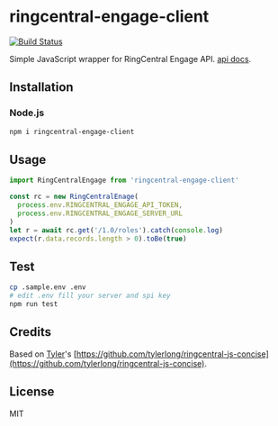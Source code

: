 # ringcentral-engage-client

[![Build Status](https://travis-ci.org/zxdong262/ringcentral-engage-client-js.svg?branch=release)](https://travis-ci.org/zxdong262/ringcentral-engage-client-js)

Simple JavaScript wrapper for RingCentral Engage API. [api docs](https://github.com/ringcentral/ringcentral-api-specs/tree/master/specs/dimelo-api).

## Installation

### Node.js

```bash
npm i ringcentral-engage-client
```

## Usage

```js
import RingCentralEngage from 'ringcentral-engage-client'

const rc = new RingCentralEnage(
  process.env.RINGCENTRAL_ENGAGE_API_TOKEN,
  process.env.RINGCENTRAL_ENGAGE_SERVER_URL
)
let r = await rc.get('/1.0/roles').catch(console.log)
expect(r.data.records.length > 0).toBe(true)
```

## Test

```bash
cp .sample.env .env
# edit .env fill your server and spi key
npm run test
```

## Credits

Based on [Tyler](https://github.com/tylerlong)'s [https://github.com/tylerlong/ringcentral-js-concise](https://github.com/tylerlong/ringcentral-js-concise).

## License

MIT